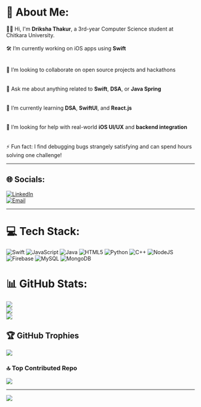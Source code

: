# 💫 About Me:
👩‍💻 Hi, I'm **Driksha Thakur**, a 3rd-year Computer Science student at Chitkara University.<br>  
🛠️ I’m currently working on iOS apps using **Swift**<br><br>  
🤝 I’m looking to collaborate on open source projects and hackathons<br><br>  
💬 Ask me about anything related to **Swift**, **DSA**, or **Java Spring**<br><br>  
🌱 I’m currently learning **DSA**, **SwiftUI**, and **React.js**<br><br>  
🤔 I’m looking for help with real-world **iOS UI/UX** and **backend integration**<br><br>  
⚡ Fun fact: I find debugging bugs strangely satisfying and can spend hours solving one challenge!

---

## 🌐 Socials:
[![LinkedIn](https://img.shields.io/badge/LinkedIn-%230077B5.svg?logo=linkedin&logoColor=white)](https://www.linkedin.com/in/driksha-thakur-487120300)  
[![Email](https://img.shields.io/badge/Email-D14836?logo=gmail&logoColor=white)](mailto:driksha605@gmail.com)

---

# 💻 Tech Stack:
![Swift](https://img.shields.io/badge/swift-F54A2A?style=for-the-badge&logo=swift&logoColor=white) ![JavaScript](https://img.shields.io/badge/javascript-%23323330.svg?style=for-the-badge&logo=javascript&logoColor=%23F7DF1E) ![Java](https://img.shields.io/badge/java-%23ED8B00.svg?style=for-the-badge&logo=openjdk&logoColor=white) ![HTML5](https://img.shields.io/badge/html5-%23E34F26.svg?style=for-the-badge&logo=html5&logoColor=white) ![Python](https://img.shields.io/badge/python-3670A0?style=for-the-badge&logo=python&logoColor=ffdd54) ![C++](https://img.shields.io/badge/c++-%2300599C.svg?style=for-the-badge&logo=c%2B%2B&logoColor=white) ![NodeJS](https://img.shields.io/badge/node.js-6DA55F?style=for-the-badge&logo=node.js&logoColor=white) ![Firebase](https://img.shields.io/badge/firebase-a08021?style=for-the-badge&logo=firebase&logoColor=ffcd34) ![MySQL](https://img.shields.io/badge/mysql-4479A1.svg?style=for-the-badge&logo=mysql&logoColor=white) ![MongoDB](https://img.shields.io/badge/MongoDB-%234ea94b.svg?style=for-the-badge&logo=mongodb&logoColor=white)
# 📊 GitHub Stats:
![](https://github-readme-stats.vercel.app/api?username=drikshathakur786&theme=gotham&hide_border=false&include_all_commits=true&count_private=true)<br/>
![](https://nirzak-streak-stats.vercel.app/?user=drikshathakur786&theme=gotham&hide_border=false)<br/>
![](https://github-readme-stats.vercel.app/api/top-langs/?username=drikshathakur786&theme=gotham&hide_border=false&include_all_commits=true&count_private=true&layout=compact)

## 🏆 GitHub Trophies
![](https://github-profile-trophy.vercel.app/?username=drikshathakur786&theme=radical&no-frame=false&no-bg=true&margin-w=4)

### 🔝 Top Contributed Repo
![](https://github-contributor-stats.vercel.app/api?username=drikshathakur786&limit=5&theme=dark&combine_all_yearly_contributions=true)

---
[![](https://visitcount.itsvg.in/api?id=drikshathakur786&icon=0&color=0)](https://visitcount.itsvg.in)

<!-- Proudly created with GPRM ( https://gprm.itsvg.in ) -->
